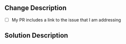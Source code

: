 <!-- 
Thank you for your contribution to the repo :)

Pull Request (PR) Instructions:
Provide a general summary of your changes in the Title above. Fill out each section of the template, and replace the space with an `x` in all the boxes that apply. If you're unsure about any of these, don't hesitate to ask. We're here to help! Once you are satisfied with the pull request, click the "Create pull request" button to submit it for review.

Before submitting this PR, please ensure that your input and responses are entered in the designated space provided below each section to keep all project-related information organized and easily accessible.
 
How to link to a PR:
https://docs.github.com/en/issues/tracking-your-work-with-issues/linking-a-pull-request-to-an-issue 
-->

## Change Description
<!--- 
Describe your changes in detail. In your description, you should answer questions like "Why is this change required? What problem does it solve?".

If it fixes an open issue, please link to the issue here. If this PR closes an issue, put the word 'closes' before the issue link to auto-close the issue when the PR is merged.
-->
- [ ] My PR includes a link to the issue that I am addressing



## Solution Description
<!-- Please explain the technical solution that I have provided and how it addresses the issue or feature being implemented -->
